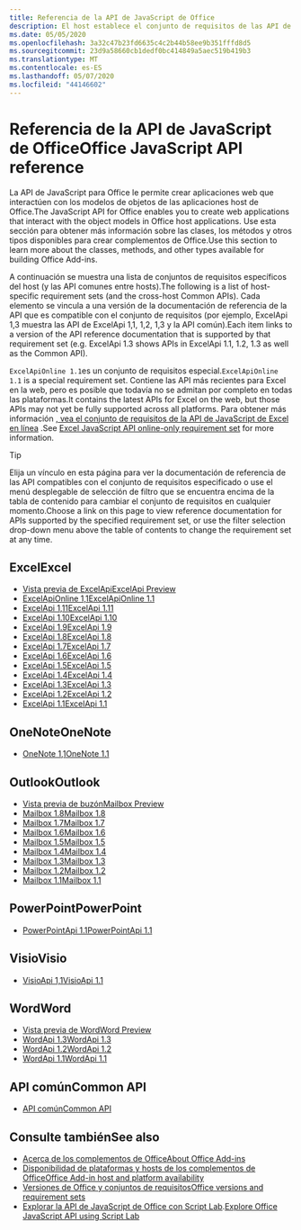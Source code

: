 ```yaml
---
title: Referencia de la API de JavaScript de Office
description: El host establece el conjunto de requisitos de las API de JavaScript de Office.
ms.date: 05/05/2020
ms.openlocfilehash: 3a32c47b23fd6635c4c2b44b58ee9b351fffd8d5
ms.sourcegitcommit: 23d9a58660cb1dedf0bc414849a5aec519b419b3
ms.translationtype: MT
ms.contentlocale: es-ES
ms.lasthandoff: 05/07/2020
ms.locfileid: "44146602"
---
```

# <a name="office-javascript-api-reference"></a><span data-ttu-id="faa0b-103">Referencia de la API de JavaScript de Office</span><span class="sxs-lookup"><span data-stu-id="faa0b-103">Office JavaScript API reference</span></span>

<span data-ttu-id="faa0b-104">La API de JavaScript para Office le permite crear aplicaciones web que interactúen con los modelos de objetos de las aplicaciones host de Office.</span><span class="sxs-lookup"><span data-stu-id="faa0b-104">The JavaScript API for Office enables you to create web applications that interact with the object models in Office host applications.</span></span> <span data-ttu-id="faa0b-105">Use esta sección para obtener más información sobre las clases, los métodos y otros tipos disponibles para crear complementos de Office.</span><span class="sxs-lookup"><span data-stu-id="faa0b-105">Use this section to learn more about the classes, methods, and other types available for building Office Add-ins.</span></span>

<span data-ttu-id="faa0b-106">A continuación se muestra una lista de conjuntos de requisitos específicos del host (y las API comunes entre hosts).</span><span class="sxs-lookup"><span data-stu-id="faa0b-106">The following is a list of host-specific requirement sets (and the cross-host Common APIs).</span></span> <span data-ttu-id="faa0b-107">Cada elemento se vincula a una versión de la documentación de referencia de la API que es compatible con el conjunto de requisitos (por ejemplo, ExcelApi 1,3 muestra las API de ExcelApi 1,1, 1,2, 1,3 y la API común).</span><span class="sxs-lookup"><span data-stu-id="faa0b-107">Each item links to a version of the API reference documentation that is supported by that requirement set (e.g. ExcelApi 1.3 shows APIs in ExcelApi 1.1, 1.2, 1.3 as well as the Common API).</span></span>

<span data-ttu-id="faa0b-108">`ExcelApiOnline 1.1`es un conjunto de requisitos especial.</span><span class="sxs-lookup"><span data-stu-id="faa0b-108">`ExcelApiOnline 1.1` is a special requirement set.</span></span> <span data-ttu-id="faa0b-109">Contiene las API más recientes para Excel en la web, pero es posible que todavía no se admitan por completo en todas las plataformas.</span><span class="sxs-lookup"><span data-stu-id="faa0b-109">It contains the latest APIs for Excel on the web, but those APIs may not yet be fully supported across all platforms.</span></span> <span data-ttu-id="faa0b-110">Para obtener más información [, vea el conjunto de requisitos de la API de JavaScript de Excel en línea](/office/dev/add-ins/reference/requirement-sets/excel-api-online-requirement-set) .</span><span class="sxs-lookup"><span data-stu-id="faa0b-110">See [Excel JavaScript API online-only requirement set](/office/dev/add-ins/reference/requirement-sets/excel-api-online-requirement-set) for more information.</span></span>

> [!TIP]
> <span data-ttu-id="faa0b-111">Elija un vínculo en esta página para ver la documentación de referencia de las API compatibles con el conjunto de requisitos especificado o use el menú desplegable de selección de filtro que se encuentra encima de la tabla de contenido para cambiar el conjunto de requisitos en cualquier momento.</span><span class="sxs-lookup"><span data-stu-id="faa0b-111">Choose a link on this page to view reference documentation for APIs supported by the specified requirement set, or use the filter selection drop-down menu above the table of contents to change the requirement set at any time.</span></span>

## <a name="excel"></a><span data-ttu-id="faa0b-112">Excel</span><span class="sxs-lookup"><span data-stu-id="faa0b-112">Excel</span></span>

- [<span data-ttu-id="faa0b-113">Vista previa de ExcelApi</span><span class="sxs-lookup"><span data-stu-id="faa0b-113">ExcelApi Preview</span></span>](/javascript/api/excel?view=excel-js-preview)
- [<span data-ttu-id="faa0b-114">ExcelApiOnline 1,1</span><span class="sxs-lookup"><span data-stu-id="faa0b-114">ExcelApiOnline 1.1</span></span>](/javascript/api/excel?view=excel-js-online)
- [<span data-ttu-id="faa0b-115">ExcelApi 1,11</span><span class="sxs-lookup"><span data-stu-id="faa0b-115">ExcelApi 1.11</span></span>](/javascript/api/excel?view=excel-js-1.11)
- [<span data-ttu-id="faa0b-116">ExcelApi 1.10</span><span class="sxs-lookup"><span data-stu-id="faa0b-116">ExcelApi 1.10</span></span>](/javascript/api/excel?view=excel-js-1.10)
- [<span data-ttu-id="faa0b-117">ExcelApi 1.9</span><span class="sxs-lookup"><span data-stu-id="faa0b-117">ExcelApi 1.9</span></span>](/javascript/api/excel?view=excel-js-1.9)
- [<span data-ttu-id="faa0b-118">ExcelApi 1.8</span><span class="sxs-lookup"><span data-stu-id="faa0b-118">ExcelApi 1.8</span></span>](/javascript/api/excel?view=excel-js-1.8)
- [<span data-ttu-id="faa0b-119">ExcelApi 1.7</span><span class="sxs-lookup"><span data-stu-id="faa0b-119">ExcelApi 1.7</span></span>](/javascript/api/excel?view=excel-js-1.7)
- [<span data-ttu-id="faa0b-120">ExcelApi 1.6</span><span class="sxs-lookup"><span data-stu-id="faa0b-120">ExcelApi 1.6</span></span>](/javascript/api/excel?view=excel-js-1.6)
- [<span data-ttu-id="faa0b-121">ExcelApi 1.5</span><span class="sxs-lookup"><span data-stu-id="faa0b-121">ExcelApi 1.5</span></span>](/javascript/api/excel?view=excel-js-1.5)
- [<span data-ttu-id="faa0b-122">ExcelApi 1.4</span><span class="sxs-lookup"><span data-stu-id="faa0b-122">ExcelApi 1.4</span></span>](/javascript/api/excel?view=excel-js-1.4)
- [<span data-ttu-id="faa0b-123">ExcelApi 1.3</span><span class="sxs-lookup"><span data-stu-id="faa0b-123">ExcelApi 1.3</span></span>](/javascript/api/excel?view=excel-js-1.3)
- [<span data-ttu-id="faa0b-124">ExcelApi 1.2</span><span class="sxs-lookup"><span data-stu-id="faa0b-124">ExcelApi 1.2</span></span>](/javascript/api/excel?view=excel-js-1.2)
- [<span data-ttu-id="faa0b-125">ExcelApi 1.1</span><span class="sxs-lookup"><span data-stu-id="faa0b-125">ExcelApi 1.1</span></span>](/javascript/api/excel?view=excel-js-1.1)

## <a name="onenote"></a><span data-ttu-id="faa0b-126">OneNote</span><span class="sxs-lookup"><span data-stu-id="faa0b-126">OneNote</span></span>

- [<span data-ttu-id="faa0b-127">OneNote 1,1</span><span class="sxs-lookup"><span data-stu-id="faa0b-127">OneNote 1.1</span></span>](/javascript/api/onenote?view=onenote-js-1.1)

## <a name="outlook"></a><span data-ttu-id="faa0b-128">Outlook</span><span class="sxs-lookup"><span data-stu-id="faa0b-128">Outlook</span></span>

- [<span data-ttu-id="faa0b-129">Vista previa de buzón</span><span class="sxs-lookup"><span data-stu-id="faa0b-129">Mailbox Preview</span></span>](/javascript/api/outlook?view=outlook-js-preview)
- [<span data-ttu-id="faa0b-130">Mailbox 1.8</span><span class="sxs-lookup"><span data-stu-id="faa0b-130">Mailbox 1.8</span></span>](/javascript/api/outlook?view=outlook-js-1.8)
- [<span data-ttu-id="faa0b-131">Mailbox 1.7</span><span class="sxs-lookup"><span data-stu-id="faa0b-131">Mailbox 1.7</span></span>](/javascript/api/outlook?view=outlook-js-1.7)
- [<span data-ttu-id="faa0b-132">Mailbox 1.6</span><span class="sxs-lookup"><span data-stu-id="faa0b-132">Mailbox 1.6</span></span>](/javascript/api/outlook?view=outlook-js-1.6)
- [<span data-ttu-id="faa0b-133">Mailbox 1.5</span><span class="sxs-lookup"><span data-stu-id="faa0b-133">Mailbox 1.5</span></span>](/javascript/api/outlook?view=outlook-js-1.5)
- [<span data-ttu-id="faa0b-134">Mailbox 1.4</span><span class="sxs-lookup"><span data-stu-id="faa0b-134">Mailbox 1.4</span></span>](/javascript/api/outlook?view=outlook-js-1.4)
- [<span data-ttu-id="faa0b-135">Mailbox 1.3</span><span class="sxs-lookup"><span data-stu-id="faa0b-135">Mailbox 1.3</span></span>](/javascript/api/outlook?view=outlook-js-1.3)
- [<span data-ttu-id="faa0b-136">Mailbox 1.2</span><span class="sxs-lookup"><span data-stu-id="faa0b-136">Mailbox 1.2</span></span>](/javascript/api/outlook?view=outlook-js-1.2)
- [<span data-ttu-id="faa0b-137">Mailbox 1.1</span><span class="sxs-lookup"><span data-stu-id="faa0b-137">Mailbox 1.1</span></span>](/javascript/api/outlook?view=outlook-js-1.1)

## <a name="powerpoint"></a><span data-ttu-id="faa0b-138">PowerPoint</span><span class="sxs-lookup"><span data-stu-id="faa0b-138">PowerPoint</span></span>

- [<span data-ttu-id="faa0b-139">PowerPointApi 1.1</span><span class="sxs-lookup"><span data-stu-id="faa0b-139">PowerPointApi 1.1</span></span>](/javascript/api/powerpoint?view=powerpoint-js-1.1)

## <a name="visio"></a><span data-ttu-id="faa0b-140">Visio</span><span class="sxs-lookup"><span data-stu-id="faa0b-140">Visio</span></span>

- [<span data-ttu-id="faa0b-141">VisioApi 1,1</span><span class="sxs-lookup"><span data-stu-id="faa0b-141">VisioApi 1.1</span></span>](/javascript/api/visio?view=visio-js-1.1)

## <a name="word"></a><span data-ttu-id="faa0b-142">Word</span><span class="sxs-lookup"><span data-stu-id="faa0b-142">Word</span></span>

- [<span data-ttu-id="faa0b-143">Vista previa de Word</span><span class="sxs-lookup"><span data-stu-id="faa0b-143">Word Preview</span></span>](/javascript/api/word?view=word-js-preview)
- [<span data-ttu-id="faa0b-144">WordApi 1.3</span><span class="sxs-lookup"><span data-stu-id="faa0b-144">WordApi 1.3</span></span>](/javascript/api/word?view=word-js-1.3)
- [<span data-ttu-id="faa0b-145">WordApi 1.2</span><span class="sxs-lookup"><span data-stu-id="faa0b-145">WordApi 1.2</span></span>](/javascript/api/word?view=word-js-1.2)
- [<span data-ttu-id="faa0b-146">WordApi 1.1</span><span class="sxs-lookup"><span data-stu-id="faa0b-146">WordApi 1.1</span></span>](/javascript/api/word?view=word-js-1.1)

## <a name="common-api"></a><span data-ttu-id="faa0b-147">API común</span><span class="sxs-lookup"><span data-stu-id="faa0b-147">Common API</span></span>

- [<span data-ttu-id="faa0b-148">API común</span><span class="sxs-lookup"><span data-stu-id="faa0b-148">Common API</span></span>](/javascript/api/office?view=common-js)

## <a name="see-also"></a><span data-ttu-id="faa0b-149">Consulte también</span><span class="sxs-lookup"><span data-stu-id="faa0b-149">See also</span></span>

- [<span data-ttu-id="faa0b-150">Acerca de los complementos de Office</span><span class="sxs-lookup"><span data-stu-id="faa0b-150">About Office Add-ins</span></span>](/office/dev/add-ins/overview)
- [<span data-ttu-id="faa0b-151">Disponibilidad de plataformas y hosts de los complementos de Office</span><span class="sxs-lookup"><span data-stu-id="faa0b-151">Office Add-in host and platform availability</span></span>](/office/dev/add-ins/overview/office-add-in-availability)
- [<span data-ttu-id="faa0b-152">Versiones de Office y conjuntos de requisitos</span><span class="sxs-lookup"><span data-stu-id="faa0b-152">Office versions and requirement sets</span></span>](/office/dev/add-ins/develop/office-versions-and-requirement-sets)
- <span data-ttu-id="faa0b-153">[Explorar la API de JavaScript de Office con Script Lab](/office/dev/add-ins/overview/explore-with-script-lab).</span><span class="sxs-lookup"><span data-stu-id="faa0b-153">[Explore Office JavaScript API using Script Lab](/office/dev/add-ins/overview/explore-with-script-lab)</span></span>

